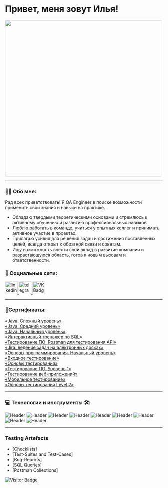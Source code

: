 
# Привет, меня зовут Илья!
<img src="https://media.giphy.com/media/WUlplcMpOCEmTGBtBW/giphy.gif" width="500px">

---

### :man_technologist: Обо мне:

Рад всех приветствовать!
Я QA Engineer в поиске возможности применить свои знания и навыки на практике. 
- Обладаю твердыми теоретическими основами и стремлюсь к активному обучению и развитию профессиональных навыков. 
- Люблю работать в команде, учиться у опытных коллег и принимать активное участие в проектах. 
- Прилагаю усилия для решения задач и достижения поставленных целей, всегда открыт к обратной связи и советам.
- Ищу возможность внести свой вклад в развитие компании и разрастающуюся область, готов к новым вызовам и ответственности.

### 🤝 Социальные сети:

  <div id="badges">
    <a href="https://www.linkedin.com/in/ilia-kutergin-08aa48283/" target="_blank">
      <img src="https://cdn-icons-png.flaticon.com/512/2504/2504799.png" width="40" height="40" alt="linkedin" />
    </a>
    <a href="https://t.me/CaP_iLia" target="_blank">
      <img src="https://cdn-icons-png.flaticon.com/512/2111/2111646.png" width="40" height="40" alt="telegram group" />
    </a>
    <!--<a href="https://www.youtube.com/channel/UCbORpXVw1JNc0JYFSUqLWXA" target="_blank">
      <img src="https://cdn-icons-png.flaticon.com/512/3670/3670147.png" width="40" height="40" alt="Youtube"/>
    </a> -->
    <a href="https://vk.com/kutergin99" target="_blank">
      <img src="https://cdn-icons-png.flaticon.com/512/145/145813.png" width="40" height="40" alt="VK Badge"/>
    </a>
    <!-- <a href="https://dzen.ru/tehnomaniak" target="_blank">
      <img src="https://upload.wikimedia.org/wikipedia/commons/thumb/a/ab/Yandex_Zen_logo_icon.svg/1024px-Yandex_Zen_logo_icon.svg.png" width="40" height="40" alt="Zen Badge"/>
    </a> -->
  </div>
  
---

###  🧾Сертификаты:

<div>
<a href="https://gb.ru/certificates/2664248" target="_blank">
«Java. Сложный уровень»
  </a>
<div>
<a href="https://gb.ru/certificates/2664251" target="_blank">
«Java. Средний уровень»
  </a>
<div>
<a href="https://gb.ru/certificates/2662823" target="_blank">
«Java. Начальный уровень»
  </a>
<div>
<a href="https://stepik.org/cert/2343647" target="_blank">
«Интерактивный тренажер по SQL»
  </a>
<div>
<a href="https://stepik.org/cert/2346526
" target="_blank">
«Тестирование ПО: Postman для тестирования API»
  </a>
<div>
<a href="https://stepik.org/cert/2347707" target="_blank">
«Jira: ведение задач на электронных досках»
  </a>
<div>
<a href="https://gb.ru/certificates/2465108" target="_blank">
«Основы программирования. Начальный уровень»
  </a>
<div>
 <a href="https://gb.ru/certificates/2454304" target="_blank">
«Входное тестирование»
  </a>
<div>
 <a href="https://gb.ru/certificates/2467550" target="_blank">
«Основы тестирования»
  </a>
 <div>
 <a href="https://gb.ru/certificates/2475100" target="_blank">
«Тестирование ПО. Уровень 1»
  </a>
 <div>
 <a href="https://gb.ru/certificates/2482201" target="_blank">
 «Тестирование веб-приложений»
  </a>
 <div>
 <a href="https://gb.ru/certificates/2483436" target="_blank">
 «Мобильное тестирование»
  </a>
 <div>
 <a href="https://gb.ru/certificates/2483549" target="_blank">
  «Основы тестирования Level 2»
  </a>
   
---

### 💻 Технологии и инструменты 🛠:
![Header](https://img.shields.io/badge/JIRA-black?logo=JIRA&logoColor=blue)
![Header](https://img.shields.io/badge/POSTMAN-black?style=wite&logo=POSTMAN&logoColor=wite)
![Header](https://img.shields.io/badge/GitHub-black?logo=github&logoColor=wite)
![Header](https://img.shields.io/badge/MySQL-black?logo=MySQL&logoColor=wite)
![Header](https://img.shields.io/badge/DEVTOOLS-black?style=wite&logo=devtools&logoColor=orange)
![Header](https://img.shields.io/badge/ANDROIDSTUDIO-black?style=wite&logo=ANDROIDSTUDIO&logoColor=3ad07d)
![Header](https://img.shields.io/badge/GitKraken-black?style=wite&logo=GitKraken&logoColor=3ad07d)
![Header](https://img.shields.io/badge/REST%20API-black?logo=REST%20API&logoColor=3ad07d)
![Header](https://img.shields.io/badge/java-black?logo=java&logoColor=3ad07d)

---

### Testing Artefacts

- [Checklists]
- [Test-Suites and Test-Cases]
- [Bug-Reports]
- [SQL Queries]
- [Postman Collections]

![Visitor Badge](https://visitor-badge.laobi.icu/badge?page_id=QaIliapro)
